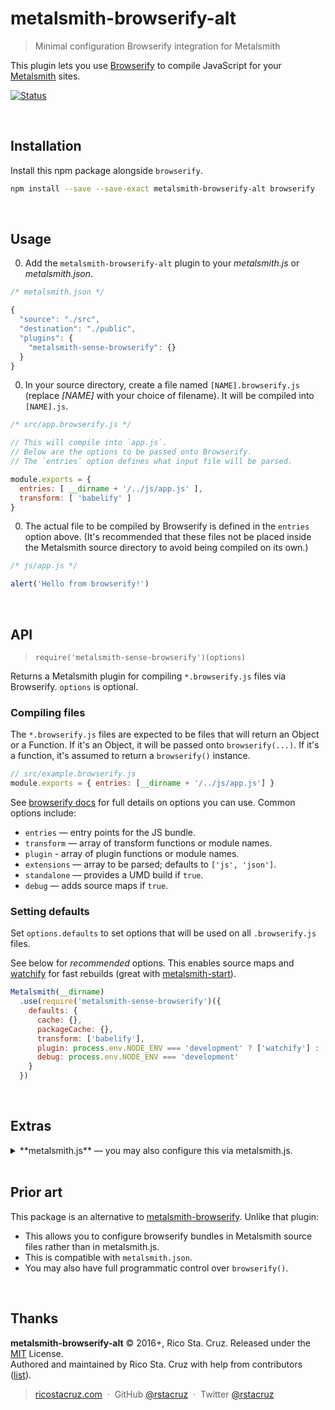 # metalsmith-browserify-alt

> Minimal configuration Browserify integration for Metalsmith

This plugin lets you use [Browserify] to compile JavaScript for your [Metalsmith] sites.

[![Status](https://travis-ci.org/rstacruz/metalsmith-browserify-alt.svg?branch=master)](https://travis-ci.org/rstacruz/metalsmith-browserify-alt "See test builds")

<br>

## Installation

Install this npm package alongside `browserify`.

```sh
npm install --save --save-exact metalsmith-browserify-alt browserify
```

<br>

## Usage

0. Add the `metalsmith-browserify-alt` plugin to your *metalsmith.js* or *metalsmith.json*.

  ```js
  /* metalsmith.json */

  {
    "source": "./src",
    "destination": "./public",
    "plugins": {
      "metalsmith-sense-browserify": {}
    }
  }
  ```

0. In your source directory, create a file named `[NAME].browserify.js` (replace *[NAME]* with your choice of filename). It will be compiled into `[NAME].js`.

  ```js
  /* src/app.browserify.js */

  // This will compile into `app.js`.
  // Below are the options to be passed onto Browserify.
  // The `entries` option defines what input file will be parsed.

  module.exports = {
    entries: [ __dirname + '/../js/app.js' ],
    transform: [ 'babelify' ]
  }
  ```
  </details>

0. The actual file to be compiled by Browserify is defined in the `entries` option above. (It's recommended that these files not be placed inside the Metalsmith source directory to avoid being compiled on its own.)

  ```js
  /* js/app.js */

  alert('Hello from browserify!')
  ```

<br>

## API

> `require('metalsmith-sense-browserify')(options)`

Returns a Metalsmith plugin for compiling `*.browserify.js` files via Browserify. `options` is optional.

### Compiling files

The `*.browserify.js` files are expected to be files that will return an Object or a Function. If it's an Object, it will be passed onto `browserify(...)`. If it's a function, it's assumed to return a `browserify()` instance.

```js
// src/example.browserify.js
module.exports = { entries: [__dirname + '/../js/app.js'] }
```

See [browserify docs](https://www.npmjs.com/package/browserify#browserifyfiles--opts) for full details on options you can use. Common options include:

- `entries` — entry points for the JS bundle.
- `transform` — array of transform functions or module names.
- `plugin` - array of plugin functions or module names.
- `extensions` — array to be parsed; defaults to `['js', 'json']`.
- `standalone` — provides a UMD build if `true`.
- `debug` — adds source maps if `true`.

### Setting defaults

Set `options.defaults` to set options that will be used on all `.browserify.js` files.

See below for *recommended* options. This enables source maps and [watchify] for fast rebuilds (great with [metalsmith-start]).

```js
Metalsmith(__dirname)
  .use(require('metalsmith-sense-browserify')({
    defaults: {
      cache: {},
      packageCache: {},
      transform: ['babelify'],
      plugin: process.env.NODE_ENV === 'development' ? ['watchify'] : []
      debug: process.env.NODE_ENV === 'development'
    }
  })
```

<br>

## Extras

<details>
<summary>**metalsmith.js** — you may also configure this via metalsmith.js.</summary>

```js
var app = Metalsmith(__dirname)
  .source('./src')
  .destination('./public')
  .use(require('metalsmith-sense-browserify')({
    defaults: {
      cache: {},
      packageCache: {},
      transform: ['babelify'],
      plugin: process.env.NODE_ENV === 'development' ? ['watchify'] : [],
      debug: process.env.NODE_ENV === 'development'
    }
  })


if (module.parent) {
  module.exports = app
} else {
  app.build(function (err) { if (err) { console.error(err); process.exit(1) } })
}
```
</details>

<br>

## Prior art

This package is an alternative to [metalsmith-browserify]. Unlike that plugin:

- This allows you to configure browserify bundles in Metalsmith source files rather than in metalsmith.js.
- This is compatible with `metalsmith.json`.
- You may also have full programmatic control over `browserify()`.

[metalsmith-browserify]: https://www.npmjs.com/package/metalsmith-browserify
[watchify]: https://github.com/substack/watchify
[browserify]: http://browserify.org/
[Metalsmith]: http://metalsmith.io/
[metalsmith-start]: https://www.npmjs.com/package/metalsmith-start

<br>

## Thanks

**metalsmith-browserify-alt** © 2016+, Rico Sta. Cruz. Released under the [MIT] License.<br>
Authored and maintained by Rico Sta. Cruz with help from contributors ([list][contributors]).

> [ricostacruz.com](http://ricostacruz.com) &nbsp;&middot;&nbsp;
> GitHub [@rstacruz](https://github.com/rstacruz) &nbsp;&middot;&nbsp;
> Twitter [@rstacruz](https://twitter.com/rstacruz)

[MIT]: http://mit-license.org/
[contributors]: http://github.com/rstacruz/metalsmith-browserify-alt/contributors
